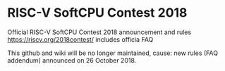 # RISC-V SoftCPU Contest 2018
Official RISC-V SoftCPU Contest 2018 announcement and rules https://riscv.org/2018contest/ includes officia FAQ

This github and wiki will be no longer maintained, cause: new rules (FAQ addendum) announced on 26 October 2018.
